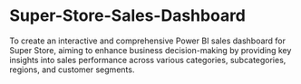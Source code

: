 # Super-Store-Sales-Dashboard
To create an interactive and comprehensive Power BI sales dashboard for Super Store, aiming to enhance business decision-making by providing key insights into sales performance across various categories, subcategories, regions, and customer segments. 
